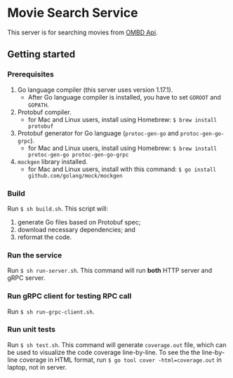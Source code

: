 # Movie Search Service

This server is for searching movies from [OMBD Api](https://www.omdbapi.com/).

## Getting started

### Prerequisites

1) Go language compiler (this server uses version 1.17.1).
    - After Go language compiler is installed, you have to set `GOROOT` and `GOPATH`.
2) Protobuf compiler.
    - for Mac and Linux users, install using Homebrew: `$ brew install protobuf`
3) Protobuf generator for Go language (`protoc-gen-go` and `protoc-gen-go-grpc`).
    - for Mac and Linux users, install using Homebrew: `$ brew install protoc-gen-go protoc-gen-go-grpc`
4) `mockgen` library installed.
    - for Mac and Linux users, install with this command: `$ go install github.com/golang/mock/mockgen`

### Build

Run `$ sh build.sh`. This script will:

1) generate Go files based on Protobuf spec;
2) download necessary dependencies; and
3) reformat the code.

### Run the service

Run `$ sh run-server.sh`. This command will run **both** HTTP server and gRPC server.

### Run gRPC client for testing RPC call

Run `$ sh run-grpc-client.sh`.

### Run unit tests

Run `$ sh test.sh`. This command will generate `coverage.out` file, which can be used to visualize the code coverage
line-by-line. To see the the line-by-line coverage in HTML format, run `$ go tool cover -html=coverage.out` in laptop,
not in server.
